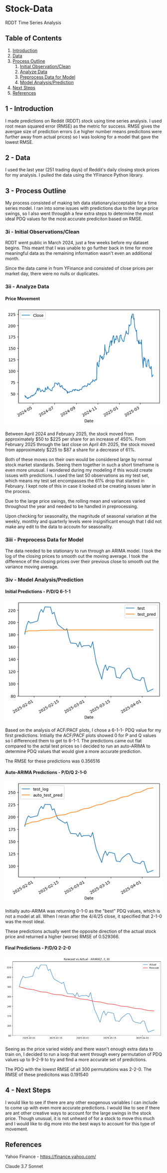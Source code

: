# Stock-Data

RDDT Time Series Analysis

## Table of Contents

1. [Introduction](#introduction)
2. [Data](#data)
3. [Process Outline](#process-outline)
   1. [Initial Observation/Clean](#clean-data)
   2. [Analyze Data](#analyze-data)
   3. [Preprocess Data for Model](#preprocess-data-for-model)
   4. [Model Analysis/Prediction](#model-prediction/analysis)
4. [Next Steps](#next-steps)
5. [References](#references)

## 1 - Introduction <a name="introduction"></a>

I made predictions on Reddit (RDDT) stock using time series analysis. I used root mean squared error (RMSE) as the metric for success. RMSE gives the avergae size of prediction errors (i.e higher number means predicitons were further away from actual prices) so I was looking for a model that gave the lowest RMSE.

## 2 - Data <a name="data"></a>

I used the last year (251 trading days) of Reddit's daily closing stock prices for my analysis. I pulled the data using the YFinance Python library.

## 3 - Process Outline <a name="process-outline"></a>

My process consisted of making teh data stationary/acceptable for a time series model. I ran into some issues with predictions due to the large price swings, so I also went througbh a few extra steps to determine the most ideal PDQ values for the most accurate prediciton based on RMSE.

### 3i - Initial Observations/Clean <a name="clean-data"></a>

RDDT went public in March 2024, just a few weeks before my dataset begins. This meant that I was unable to go further back in time for more meaningful data as the remaining information wasn't even an additional month.

Since the data came in from YFinance and consisted of close prices per market day, there were no nulls or duplicates.

### 3ii - Analyze Data <a name="analyze-data"></a>

#### Price Movement

![RDDT as of 04-04-2024](Images/RDDTasof20250404.png)

Between April 2024 and February 2025, the stock moved from approximately $50 to $225 per share for an increase of 450%. From February 2025 through the last close on April 4th 2025, the stock moved from approximately $225 to $87 a share for a decrease of 61%.

Both of these moves on their own would be considered large by normal stock market standards. Seeing them together in such a short timeframe is even more unusual. I wondered during my modeling if this would create issues with predictions. I used the last 50 observations as my test set, which means my test set encompasses the 61% drop that started in February. I kept note of this in case it looked ot be creating issues later in the process.

Due to the large price swings, the rolling mean and variances varied throughout the year and needed to be handled in preprocessing.

Upon checking for seasonality, the magnitude of seasonal variation at the weekly, monthly and quarterly levels were insignificant enough that I did not make any edit to the data to accoutn for seasonality.

### 3iii - Preprocess Data for Model <a name="preprocess-data-for-model"></a>

The data needed to be stationary to run through an ARIMA model. I took the log of the closing prices to smooth out the moving average. I took the difference of the closing prices over their previous close to smooth out the variance moving average.

### 3iv - Model Analysis/Prediction <a name="model-prediction/analysis"></a>

#### Initial Predictions - P/D/Q 6-1-1

![RDDT 6-1-1 Predictions](Images/RDDT611preds.png)

Based on the analysis of ACF/PACF plots, I chose a 6-1-1- PDQ value for my first predictions. Intiially the ACF/PACF plots showed 0 for P and Q values so I differenced them to get to 6-1-1. The predictions came out flat compared to the actal test prices so I decided to run an auto-ARIMA to determine PDQ values that would give a more accurate prediction.

The RMSE for these predictions was 0.356516

#### Auto-ARIMA Predictions - P/D/Q 2-1-0

![RDDT Auto Arima Predictions](Images/RDDTautopreds.png)

Initially auto-ARIMA was returning 0-1-0 as the "best" PDQ values, which is not a model at all. When I reran after the 4/4/25 close, it specified that 2-1-0 was the most ideal.

These predictions actually went the opposite direction of the actual stock price and returned a higher (worse) RMSE of 0.529366.

#### Final Predictions - P/D/Q 2-2-0

![RDDT 2-2-0 Predictions](Images/RDDT_220_preds.png)

Seeing as the price varied widely and there wasn't enough extra data to train on, I decided to run a loop that went through every permutation of PDQ values up to 9-2-9 to try and find a more accurate set of predictions.

The PDQ with the lowest RMSE of all 300 permutations was 2-2-0. The RMSE of these predicitons was 0.191540

## 4 - Next Steps <a name="next-steps"></a>

I would like to see if there are any other exogenous variables I can include to come up with even more accurate predictions. I would like to see if there are ant other creative ways to account for the large swings in the stock price. Though unusual, it is not unheard of for a stock to move this much and I would like to dig more into the best ways to account for this type of movement.

## References <a name="references"></a>

Yahoo Finance - https://finance.yahoo.com/

Claude 3.7 Sonnet
